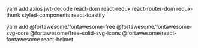 yarn add axios jwt-decode react-dom react-redux react-router-dom redux-thunk styled-components react-toastify

yarn add @fortawesome/fontawesome-free @fortawesome/fontawesome-svg-core @fortawesome/free-solid-svg-icons @fortawesome/react-fontawesome react-helmet
